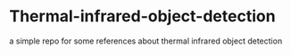 # Thermal-infrared-object-detection
a simple repo for some references about thermal infrared object detection
